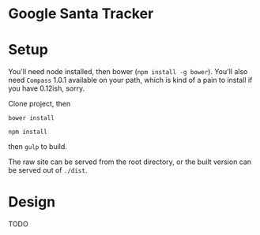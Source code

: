 Google Santa Tracker
============

# Setup

You'll need node installed, then bower (`npm install -g bower`). You'll also need `Compass` 1.0.1 available on your path, which is kind of a pain to install if you have 0.12ish, sorry.

Clone project, then

`bower install`

`npm install`

then `gulp` to build.

The raw site can be served from the root directory, or the built version can be
served out of `./dist`.

# Design 

TODO
